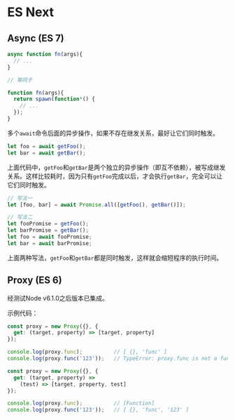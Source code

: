 # ES Next

## Async (ES 7)

```js
async function fn(args){
  // ...
}

// 等同于

function fn(args){
  return spawn(function*() {
    // ...
  });
}
```

多个`await`命令后面的异步操作，如果不存在继发关系，最好让它们同时触发。

```javascript
let foo = await getFoo();
let bar = await getBar();
```

上面代码中，`getFoo`和`getBar`是两个独立的异步操作（即互不依赖），被写成继发关系。这样比较耗时，因为只有`getFoo`完成以后，才会执行`getBar`，完全可以让它们同时触发。

```javascript
// 写法一
let [foo, bar] = await Promise.all([getFoo(), getBar()]);

// 写法二
let fooPromise = getFoo();
let barPromise = getBar();
let foo = await fooPromise;
let bar = await barPromise;
```

上面两种写法，`getFoo`和`getBar`都是同时触发，这样就会缩短程序的执行时间。

## Proxy (ES 6)

经测试Node v6.1.0之后版本已集成。

示例代码：


```js
const proxy = new Proxy({}, {
  get: (target, property) => [target, property]
});

console.log(proxy.func);          // [ {}, 'func' ]
console.log(proxy.func('123'));   // TypeError: proxy.func is not a function
```

```js
const proxy = new Proxy({}, {
  get: (target, property) =>
    (test) => [target, property, test]
});

console.log(proxy.func);          // [Function]
console.log(proxy.func('123'));   // [ {}, 'func', '123' ]
```
